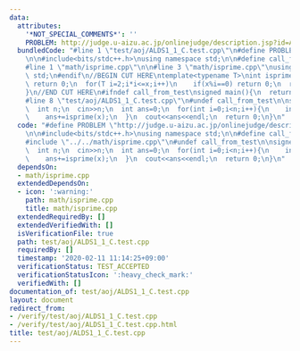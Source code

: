 ```yaml
---
data:
  attributes:
    '*NOT_SPECIAL_COMMENTS*': ''
    PROBLEM: http://judge.u-aizu.ac.jp/onlinejudge/description.jsp?id=ALDS1_1_C
  bundledCode: "#line 1 \"test/aoj/ALDS1_1_C.test.cpp\"\n#define PROBLEM \"http://judge.u-aizu.ac.jp/onlinejudge/description.jsp?id=ALDS1_1_C\"\
    \n\n#include<bits/stdc++.h>\nusing namespace std;\n\n#define call_from_test\n\
    #line 1 \"math/isprime.cpp\"\n\n#line 3 \"math/isprime.cpp\"\nusing namespace\
    \ std;\n#endif\n//BEGIN CUT HERE\ntemplate<typename T>\nint isprime(T x){\n  if(x<=1)\
    \ return 0;\n  for(T i=2;i*i<=x;i++)\n    if(x%i==0) return 0;\n  return 1;\n\
    }\n//END CUT HERE\n#ifndef call_from_test\nsigned main(){\n  return 0;\n}\n#endif\n\
    #line 8 \"test/aoj/ALDS1_1_C.test.cpp\"\n#undef call_from_test\n\nsigned main(){\n\
    \  int n;\n  cin>>n;\n  int ans=0;\n  for(int i=0;i<n;i++){\n    int x;\n    cin>>x;\n\
    \    ans+=isprime(x);\n  }\n  cout<<ans<<endl;\n  return 0;\n}\n"
  code: "#define PROBLEM \"http://judge.u-aizu.ac.jp/onlinejudge/description.jsp?id=ALDS1_1_C\"\
    \n\n#include<bits/stdc++.h>\nusing namespace std;\n\n#define call_from_test\n\
    #include \"../../math/isprime.cpp\"\n#undef call_from_test\n\nsigned main(){\n\
    \  int n;\n  cin>>n;\n  int ans=0;\n  for(int i=0;i<n;i++){\n    int x;\n    cin>>x;\n\
    \    ans+=isprime(x);\n  }\n  cout<<ans<<endl;\n  return 0;\n}\n"
  dependsOn:
  - math/isprime.cpp
  extendedDependsOn:
  - icon: ':warning:'
    path: math/isprime.cpp
    title: math/isprime.cpp
  extendedRequiredBy: []
  extendedVerifiedWith: []
  isVerificationFile: true
  path: test/aoj/ALDS1_1_C.test.cpp
  requiredBy: []
  timestamp: '2020-02-11 11:14:25+09:00'
  verificationStatus: TEST_ACCEPTED
  verificationStatusIcon: ':heavy_check_mark:'
  verifiedWith: []
documentation_of: test/aoj/ALDS1_1_C.test.cpp
layout: document
redirect_from:
- /verify/test/aoj/ALDS1_1_C.test.cpp
- /verify/test/aoj/ALDS1_1_C.test.cpp.html
title: test/aoj/ALDS1_1_C.test.cpp
---
```

